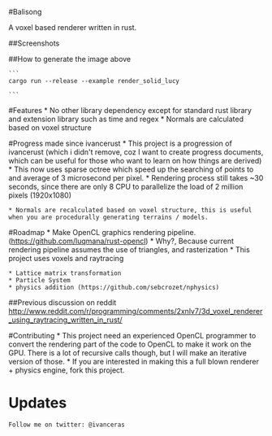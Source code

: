 #Balisong

A voxel based renderer written in rust.


##Screenshots
	


##How to generate the image above
	
	```
	cargo run --release --example render_solid_lucy
	
	```



#Features
	* No other library dependency except for standard rust library and extension library such as time and regex
	* Normals are calculated based on voxel structure


#Progress made since ivancerust
	* This project is a progression of ivancerust (which i didn't remove, coz I want to create progress documents, which can be useful for those who want to learn on how things are derived)
	* This now uses sparse octree which speed up the searching of points to and average of 3 microsecond per pixel.
		* Rendering process still takes ~30 seconds, since there are only 8 CPU to parallelize the load of 2 million pixels (1920x1080)
	
	* Normals are recalculated based on voxel structure, this is useful when you are procedurally generating terrains / models.
	

#Roadmap
	* Make OpenCL graphics rendering pipeline. (https://github.com/luqmana/rust-opencl)
		* Why?, Because current rendering pipeline assumes the use of triangles, and rasterization
		* This project uses voxels and raytracing
			
	* Lattice matrix transformation
	* Particle System
	* physics addition (https://github.com/sebcrozet/nphysics)


##Previous discussion on reddit
	http://www.reddit.com/r/programming/comments/2xnlv7/3d_voxel_renderer_using_raytracing_written_in_rust/



#Contributing
	* This project need an experienced OpenCL programmer to convert the rendering part of the code to OpenCL to make it work on the GPU. There is a lot of recursive calls though, but I will make an iterative version of those.
	* If you are interested in making this a full blown renderer + physics engine, fork this project.

	
# Updates
	Follow me on twitter: @ivanceras